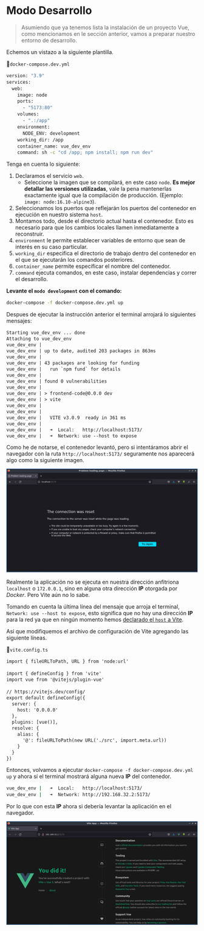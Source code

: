 # Modo Desarrollo

>Asumiendo que ya tenemos lista la instalación de un proyecto Vue, como mencionamos en le sección anterior, vamos a preparar nuestro entorno de desarrollo.

Echemos un vistazo a la siguiente plantilla.

📃`docker-compose.dev.yml`
```sh
version: "3.9"
services:
  web:    
    image: node
    ports:
      - "5173:80"
    volumes:
      - ".:/app"
    environment:
      NODE_ENV: development
    working_dir: /app
    container_name: vue_dev_env
    command: sh -c "cd /app; npm install; npm run dev"
```

Tenga en cuenta lo siguiente:

1. Declaramos el servicio `web`.
    - Seleccione la imagen que se compilará, en este caso `node`. **Es mejor detallar las versiones utilizadas**, vale la pena mantenerlas exactamente igual que la compilación de producción. (Ejemplo: `image: node:16.10-alpine3`).
2. Seleccionamos los puertos que reflejarán los puertos del contenedor en ejecución en nuestro sistema `host`.
3. Montamos todo, desde el directorio actual hasta el contenedor. Esto es necesario para que los cambios locales llamen inmediatamente a reconstruir.
4. `environment` le permite establecer variables de entorno que sean de interés en su caso particular.
5. `working_dir` especifica el directorio de trabajo dentro del contenedor en el que se ejecutarán los comandos posteriores.
6. `container_name` permite específicar el nombre del contenedor.
7. `command` ejecuta comandos, en este caso, instalar dependencias y correr el desarrollo.

**Levante el `modo development` con el comando:**

```sh
docker-compose -f docker-compose.dev.yml up
```

Despues de ejecutar la instrucción anterior el terminal arrojará lo siguientes mensajes:

```
Starting vue_dev_env ... done
Attaching to vue_dev_env
vue_dev_env | 
vue_dev_env | up to date, audited 203 packages in 863ms
vue_dev_env | 
vue_dev_env | 43 packages are looking for funding
vue_dev_env |   run `npm fund` for details
vue_dev_env | 
vue_dev_env | found 0 vulnerabilities
vue_dev_env | 
vue_dev_env | > frontend-code@0.0.0 dev
vue_dev_env | > vite
vue_dev_env | 
vue_dev_env | 
vue_dev_env |   VITE v3.0.9  ready in 361 ms
vue_dev_env | 
vue_dev_env |   ➜  Local:   http://localhost:5173/
vue_dev_env |   ➜  Network: use --host to expose
```

Como he de notarse, el contenedor levantó, pero si intentáramos abrir el navegador con la ruta `http://localhost:5173/` seguramente nos aparecerá algo como la siguiente imagen.

![mode-develop](./img/mode-develop1.jpg)

Realmente la aplicación no se ejecuta en nuestra dirección anfitriona `localhost` o `172.0.0.1`, sino en alguna otra dirección **IP** otorgada por _Docker_. Pero Vite aún no lo sabe.

Tomando en cuenta la última línea del mensaje que arroja el terminal, `Network: use --host to expose`, esto significa que no hay una dirección **IP** para la red ya que en ningún momento hemos [declarado el `host` a Vite](https://vitejs.dev/config/server-options.html).

Así que modifiquemos el archivo de configuración de Vite agregando las siguiente líneas.

📃`vite.config.ts`
```ts{8,9,10}
import { fileURLToPath, URL } from 'node:url'

import { defineConfig } from 'vite'
import vue from '@vitejs/plugin-vue'

// https://vitejs.dev/config/
export default defineConfig({
  server: { 
    host: '0.0.0.0'
  }, 
  plugins: [vue()],
  resolve: {
    alias: {
      '@': fileURLToPath(new URL('./src', import.meta.url))
    }
  }
})
```

Entonces, volvamos a ejecutar `docker-compose -f docker-compose.dev.yml up` y ahora sí el terminal mostrará alguna nueva **IP** del contenedor.

```sh
vue_dev_env |   ➜  Local:   http://localhost:5173/
vue_dev_env |   ➜  Network: http://192.168.32.2:5173/
```

Por lo que con esta **IP** ahora si debería levantar la aplicación en el navegador.

![mode-develop](./img/mode-develop2.jpg)
